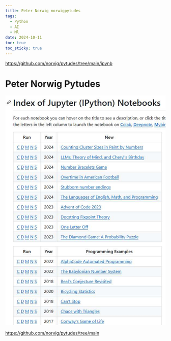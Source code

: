 ```yaml
---
title: Peter Norwig norwigpytudes
tags:
  - Python
  - AI
  - Ml
date: 2024-10-11
toc: true
toc_sticky: true
---
```

https://github.com/norvig/pytudes/tree/main/ipynb
# Peter Norwig Pytudes

![](../_asset/2024-10-05-norwigpytudes_image_1.jpeg)


https://github.com/norvig/pytudes/tree/main
